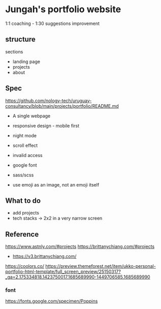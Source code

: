 # Jungah's portfolio website

1:1 coaching - 1:30
suggestions
improvement

## structure

sections

- landing page
- projects
- about

## Spec

https://github.com/nology-tech/uruguay-consultancy/blob/main/projects/portfolio/README.md

- A single webpage
- responsive design - mobile first
- night mode
- scroll effect
- invalid access
- google font
- sass/scss

- use emoji as an image, not an emoji itself

## What to do

- add projects
- tech stacks -> 2x2 in a very narrow screen

## Reference

https://www.astnly.com/#projects
https://brittanychiang.com/#projects

- https://v3.brittanychiang.com/

https://coolors.co/
https://preview.themeforest.net/item/ukko-personal-portfolio-html-template/full_screen_preview/25150317?_ga=2.175334818.1423750017.1685689990-1449706585.1685689990

### font

https://fonts.google.com/specimen/Poppins

